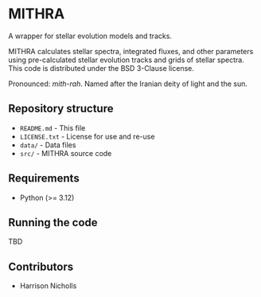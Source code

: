 # MITHRA
A wrapper for stellar evolution models and tracks. 

MITHRA calculates stellar spectra, integrated fluxes, and other parameters using pre-calculated stellar evolution tracks and grids of stellar spectra.
This code is distributed under the BSD 3-Clause license.

Pronounced: *mith*-*rah*. Named after the Iranian deity of light and the sun.

## Repository structure 
* `README.md`       - This file
* `LICENSE.txt`     - License for use and re-use
* `data/`           - Data files
* `src/`            - MITHRA source code


## Requirements
* Python (>= 3.12)

## Running the code
TBD

## Contributors
* Harrison Nicholls

